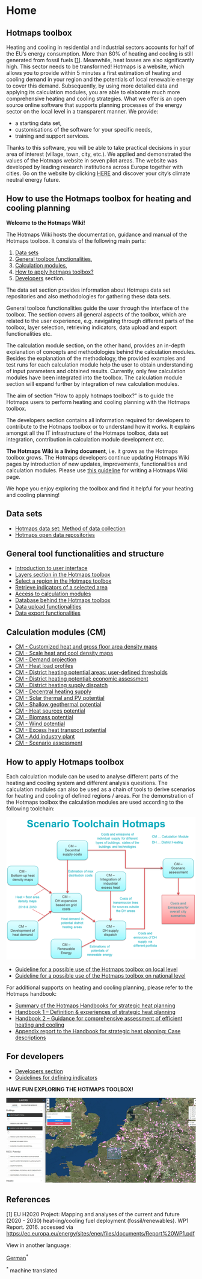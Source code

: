 <h1>Home</h1>

## Hotmaps toolbox

Heating and cooling in residential and industrial sectors accounts for half of the EU’s energy consumption. More than 80% of heating and cooling is still generated from fossil fuels [[1](#references)]. Meanwhile, heat losses are also significantly high. This sector needs to be transformed! 
Hotmaps is a website, which allows you to provide within 5 minutes a first estimation of heating and cooling demand in your region and the potentials of local renewable energy to cover this demand. Subsequently, by using more detailed data and applying its calculation modules, you are able to elaborate much more comprehensive heating and cooling strategies.
What we offer is an open source online software that supports planning processes of the energy sector on the local level in a transparent manner. We provide:
* a starting data set, 
* customisations of the software for your specific needs, 
* training and support services.

Thanks to this software, you will be able to take practical decisions in your area of interest (village, town, city, etc.). We applied and demonstrated the values of the Hotmaps website in seven pilot areas. The website was developed by leading research institutions across Europe together with cities. Go on the website by clicking [HERE](https://www.hotmaps.hevs.ch/map) and discover your city’s climate neutral energy future. 


## How to use the Hotmaps toolbox for heating and cooling planning 
**Welcome to the Hotmaps Wiki!**

The Hotmaps Wiki hosts the documentation, guidance and manual of the Hotmaps toolbox. It consists of the following main parts:

1. [Data sets](#data-sets)
1. [General toolbox functionalities](#general-tool-functionalities-and-structure),
1. [Calculation modules](#calculation-modules-cm),
1. [How to apply hotmaps toolbox?](#how-to-apply-hotmaps-toolbox)
1. [Developers](#for-developers) section.


The data set section provides information about Hotmaps data set repositories and also methodologies for gathering these data sets.

General toolbox functionalities guide the user through the interface of the toolbox. The section covers all general aspects of the toolbox, which are related to the user experience, e.g. navigating through different parts of the toolbox, layer selection, retrieving indicators, data upload and export functionalities etc.

The calculation module section, on the other hand, provides an in-depth explanation of concepts and methodologies behind the calculation modules. Besides the explanation of the methodology, the provided examples and test runs for each calculation module help the user to obtain understanding of input parameters and obtained results. Currently, only few calculation modules have been integrated into the toolbox. The calculation module section will expand further by integration of new calculation modules.

The aim of section "How to apply hotmaps toolbox?" is to guide the Hotmaps users to perform heating and cooling planning with the Hotmaps toolbox.

The developers section contains all information required for developers to contribute to the Hotmaps toolbox or to understand how it works. It explains amongst all the IT infrastructure of the Hotmaps toolbox, data set integration, contribution in calculation module development etc.

**The Hotmaps Wiki is a living document**, i.e. it grows as the Hotmaps toolbox grows. The Hotmaps developers continue updating Hotmaps Wiki pages by introduction of new updates, improvements, functionalities and calculation modules. Please use [this guideline](Guidelines-for-writing-a-Hotmaps-Wiki-page) for writing a Hotmaps Wiki page.

We hope you enjoy exploring the toolbox and find it helpful for your heating and cooling planning!

## Data sets
* [Hotmaps data set: Method of data collection](Hotmaps-data-set-method-of-data-collection)
* [Hotmaps open data repositories](Hotmaps-open-data-repositories)

## General tool functionalities and structure
* [Introduction to user interface](Introduction-to-user-interface)
* [Layers section in the Hotmaps toolbox](Layers-section-in-the-Hotmaps-toolbox)
* [Select a region in the Hotmaps toolbox](Select-a-region-in-the-Hotmaps-toolbox)
* [Retrieve indicators of a selected area](Retrieve-indicators-of-a-selected-area)
* [Access to calculation modules](Access-to-calculation-modules)
* [Database behind the Hotmaps toolbox](Database-behind-the-Hotmaps-toolbox)
* [Data upload functionalities](Data-upload-functionalities)
* [Data export functionalities](Data-export-functionalities)

## Calculation modules (CM)
* [CM - Customized heat and gross floor area density maps](CM-Customized-heat-and-floor-area-density-maps)
* [CM - Scale heat and cool density maps](CM-Scale-heat-and-cool-density-maps)
* [CM - Demand projection](CM-Demand-projection)
* [CM - Heat load profiles](CM-Heat-load-profiles)
* [CM - District heating potential areas: user-defined thresholds](CM-District-heating-potential-areas-user-defined-thresholds)
* [CM - District heating potential: economic assessment](CM-District-heating-potential-economic-assessment)
* [CM - District heating supply dispatch](CM-District-heating-supply-dispatch)
* [CM - Decentral heating supply](CM-Decentral-heating-supply)  
* [CM - Solar thermal and PV potential](CM-Solar-thermal-and-PV-potential)
* [CM - Shallow geothermal potential](CM-Shallow-geothermal-potential)
* [CM - Heat sources potential](CM-Heat-source-potential)
* [CM - Biomass potential](CM-Biomass-potential)
* [CM - Wind potential](CM-Wind-potential)
* [CM - Excess heat transport potential](CM-Excess-heat-transport-potential)
* [CM - Add industry plant](CM-add-industry-plant)
* [CM - Scenario assessment](CM-Scenario-assessment)

## How to apply Hotmaps toolbox
Each calculation module can be used to analyse different parts of the heating and cooling system and different analysis questions. The calculation modules can also be used as a chain of tools to derive scenarios for heating and cooling of defined regions / areas. For the demonstration of the Hotmaps toolbox the calculation modules are used according to the following toolchain:

![](../images/Hotmaps_toolchain_2019-05-09.png)

* [Guideline for a possible use of the Hotmaps toolbox on local level](GL-local)
* [Guideline for a possible use of the Hotmaps toolbox on national level](GL-national)


For additional supports on heating and cooling planning, please refer to the Hotmaps handbook:
* [Summary of the Hotmaps Handbooks for strategic heat planning](https://www.hotmaps-project.eu/wp-content/uploads/2019/04/Summary-Hotmaps-Handbook.pdf)
* [Handbook 1 – Definition &amp; experiences of strategic heat planning](https://vbn.aau.dk/da/publications/definition-amp-experiences-of-strategic-heat-planning)
* [Handbook 2 – Guidance for comprehensive assessment of efficient heating and cooling](https://vbn.aau.dk/da/publications/guidance-for-the-comprehensive-assessment-of-efficient-heating-an)
* [Appendix report to the Handbook for strategic heat planning: Case descriptions](https://vbn.aau.dk/da/publications/appendix-report-to-the-hotmaps-handbook-for-strategic-heat-planni)


## For developers
* [Developers section](Developers)
* [Guidelines for defining indicators](Guidelines-for-defining-indicators)


**HAVE FUN EXPLORING THE HOTMAPS TOOLBOX!**

![](../images/Hotmaps_test.JPG)

## References
[1] EU H2020 Project: Mapping and analyses of the current and future (2020 - 2030) heat-ing/cooling fuel deployment (fossil/renewables). WP1 Report. 2016. accessed via https://ec.europa.eu/energy/sites/ener/files/documents/Report%20WP1.pdf









<!-- This is a test -->

<!--- THIS IS A SUPER UNIQUE IDENTIFIER -->

View in another language:

 [German](../de/Home)<sup>\*</sup> 

<sup>\*</sup> machine translated
